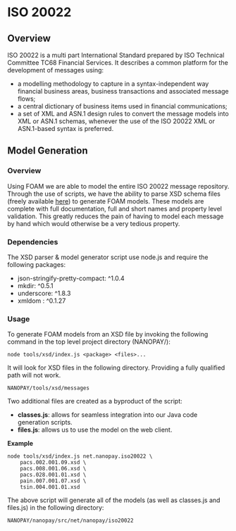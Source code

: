# ISO 20022

## Overview

ISO 20022 is a multi part International Standard prepared by ISO Technical Committee TC68 Financial Services. It describes a common platform for the development of messages using:
<ul>
	<li>a modelling methodology to capture in a syntax-independent way financial business areas, business transactions and associated message flows;</li>
	<li>a central dictionary of business items used in financial communications;</li>
	<li>a set of XML and ASN.1 design rules to convert the message models into XML or ASN.1 schemas, whenever the use of the ISO 20022 XML or ASN.1-based syntax is preferred.</li>
</ul>

## Model Generation

### Overview

Using FOAM we are able to model the entire ISO 20022 message repository. Through the use of scripts, we have the ability to parse XSD schema files (freely available [here](https://www.iso20022.org/full_catalogue.page)) to generate FOAM models. These models are complete with full documentation, full and short names and property level validation. This greatly reduces the pain of having to model each message by hand which would otherwise be a very tedious property.

### Dependencies

The XSD parser & model generator script use node.js and require the following packages:
<ul>
	<li>json-stringify-pretty-compact: ^1.0.4</li>
	<li>mkdir: ^0.5.1</li>
	<li>underscore: ^1.8.3</li>
	<li>xmldom : ^0.1.27</li>
</ul>

### Usage

To generate FOAM models from an XSD file by invoking the following command in the top level project directory (NANOPAY/):

```
node tools/xsd/index.js <package> <files>...
```

It will look for XSD files in the following directory. Providing a fully qualified path will not work.

```
NANOPAY/tools/xsd/messages
```

Two additional files are created as a byproduct of the script:
<ul>
	<li><b>classes.js</b>: allows for seamless integration into our Java code generation scripts.</li>
	<li><b>files.js</b>: allows us to use the model on the web client.</li>
</ul>

**Example**

```
node tools/xsd/index.js net.nanopay.iso20022 \
	pacs.002.001.09.xsd \
	pacs.008.001.06.xsd \
	pacs.028.001.01.xsd \
	pain.007.001.07.xsd \
	tsin.004.001.01.xsd

```

The above script will generate all of the models (as well as classes.js and files.js) in the following directory:
```
NANOPAY/nanopay/src/net/nanopay/iso20022
```
